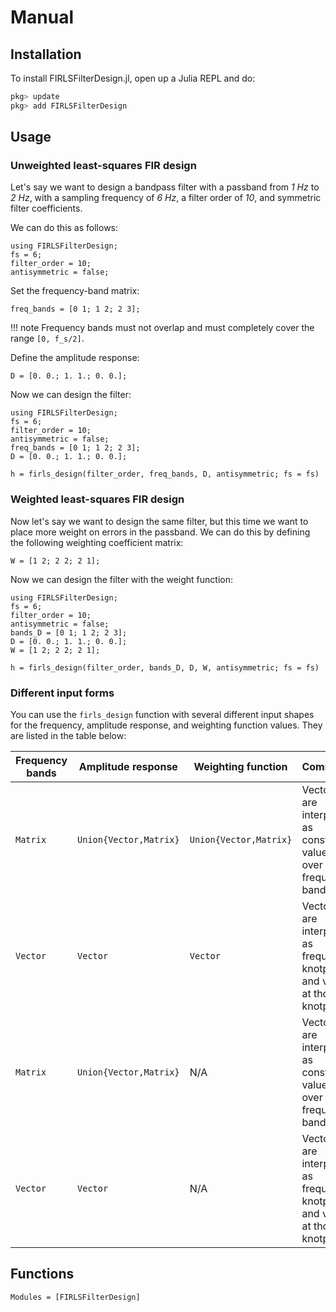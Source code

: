 # Manual

## Installation
To install FIRLSFilterDesign.jl, open up a Julia REPL and do:
```julia
pkg> update
pkg> add FIRLSFilterDesign
```

## Usage

### Unweighted least-squares FIR design
Let's say we want to design a bandpass filter with a passband from *1 Hz* to *2 Hz*, with a sampling frequency of *6 Hz*, a filter order of *10*, and symmetric filter coefficients. 

We can do this as follows:
```@repl
using FIRLSFilterDesign;
fs = 6;
filter_order = 10;
antisymmetric = false;
```

Set the frequency-band matrix:
```@repl
freq_bands = [0 1; 1 2; 2 3];
```

!!! note
    Frequency bands must not overlap and must completely cover the range ``[0, f_s/2]``.


Define the amplitude response:
```@repl
D = [0. 0.; 1. 1.; 0. 0.];
```

Now we can design the filter:
```@setup A
using FIRLSFilterDesign;
fs = 6;
filter_order = 10;
antisymmetric = false;
freq_bands = [0 1; 1 2; 2 3];
D = [0. 0.; 1. 1.; 0. 0.];
```
```@example A
h = firls_design(filter_order, freq_bands, D, antisymmetric; fs = fs)
```

### Weighted least-squares FIR design
Now let's say we want to design the same filter, but this time we want to place more weight on errors in the passband. We can do this by defining the following weighting coefficient matrix:
```@repl
W = [1 2; 2 2; 2 1];
```

Now we can design the filter with the weight function:
```@setup A
using FIRLSFilterDesign;
fs = 6;
filter_order = 10;
antisymmetric = false;
bands_D = [0 1; 1 2; 2 3];
D = [0. 0.; 1. 1.; 0. 0.];
W = [1 2; 2 2; 2 1];
```
```@example A
h = firls_design(filter_order, bands_D, D, W, antisymmetric; fs = fs)
```

### Different input forms
You can use the `firls_design` function with several different input shapes for the frequency, amplitude response, and weighting function values. They are listed in the table below:

 **Frequency bands**    | **Amplitude response**    | **Weighting function**    | **Comments**                                 
------------------------| --------------------------|---------------------------|-------------------------------------------
 `Matrix`               | `Union{Vector,Matrix}`    | `Union{Vector,Matrix}`    | Vectors are interpreted as constant values over the frequency band.    
 `Vector`               | `Vector`                  | `Vector`                  | Vectors are interpreted as frequency knotpoints and values at those knotpoints.    
 `Matrix`               | `Union{Vector,Matrix}`    | N/A                       | Vectors are interpreted as constant values over the frequency band.   
 `Vector`               | `Vector`                  | N/A                       | Vectors are interpreted as frequency knotpoints and values at those knotpoints.


## Functions
```@autodocs
Modules = [FIRLSFilterDesign]
```